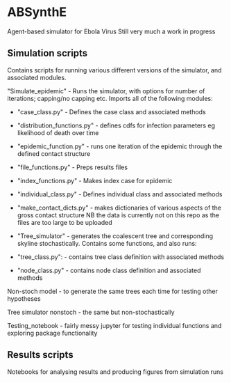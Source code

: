 # ABSynthE

Agent-based simulator for Ebola Virus
Still very much a work in progress

## Simulation scripts

Contains scripts for running various different versions of the simulator, and associated modules.

"Simulate_epidemic" - Runs the simulator, with options for number of iterations; capping/no capping etc. Imports all of the following modules:
- "case_class.py" - Defines the case class and associated methods
- "distribution_functions.py" - defines cdfs for infection parameters eg likelihood of death over time
- "epidemic_function.py" - runs one iteration of the epidemic through the defined contact structure
- "file_functions.py" - Preps results files
- "index_functions.py" - Makes index case for epidemic
- "individual_class.py" - Defines individual class and associated methods
- "make_contact_dicts.py" - makes dictionaries of various aspects of the gross contact structure 
NB the data is currently not on this repo as the files are too large to be uploaded



- "Tree_simulator" - generates the coalescent tree and corresponding skyline stochastically. Contains some functions, and also runs:
- "tree_class.py": - contains tree class definition with associated methods
- "node_class.py" - contains node class definition and associated methods


Non-stoch model - to generate the same trees each time for testing other hypotheses

Tree simulator nonstoch - the same but non-stochastically

Testing_notebook - fairly messy jupyter for testing individual functions and exploring package functionality


## Results scripts

Notebooks for analysing results and producing figures from simulation runs








